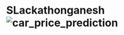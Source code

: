 # SLackathonganesh![car_price_prediction](https://user-images.githubusercontent.com/115086189/194798100-16ddade1-349c-4d4b-8268-da870f1894ab.PNG)
